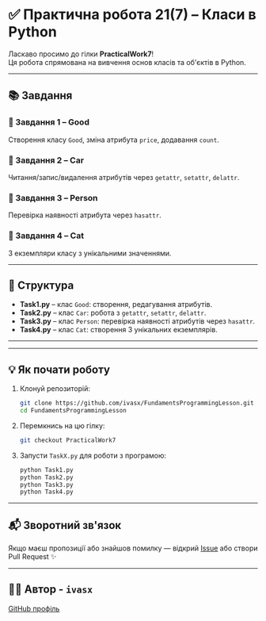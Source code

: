 # ✅ Практична робота 21(7) – Класи в Python

Ласкаво просимо до гілки **PracticalWork7**!  
Ця робота спрямована на вивчення основ класів та об'єктів в Python.

---

## 📚 Завдання

### 🔹 Завдання 1 – Good  
Створення класу `Good`, зміна атрибута `price`, додавання `count`.

### 🔹 Завдання 2 – Car  
Читання/запис/видалення атрибутів через `getattr`, `setattr`, `delattr`.

### 🔹 Завдання 3 – Person  
Перевірка наявності атрибута через `hasattr`.

### 🔹 Завдання 4 – Cat  
3 екземпляри класу з унікальними значеннями.

---

## 📂 Структура

- **Task1.py** – клас `Good`: створення, редагування атрибутів.
- **Task2.py** – клас `Car`: робота з `getattr`, `setattr`, `delattr`.
- **Task3.py** – клас `Person`: перевірка наявності атрибутів через `hasattr`.
- **Task4.py** – клас `Cat`: створення 3 унікальних екземплярів.

---


---

## 💡 Як почати роботу

1. Клонуй репозиторій:
   ```bash
   git clone https://github.com/ivasx/FundamentsProgrammingLesson.git
   cd FundamentsProgrammingLesson
2. Перемкнись на цю гілку:
   ```bash
   git checkout PracticalWork7
3. Запусти `TaskX.py` для роботи з програмою:
    ```bash
   python Task1.py
   python Task2.py
   python Task3.py
   python Task4.py

---

## 📬 Зворотний зв'язок

Якщо маєш пропозиції або знайшов помилку — відкрий [Issue](https://github.com/ivasx/FundamentsProgrammingLesson/issues) або створи Pull Request ✨

---

## 👨‍🏫 Автор - `ivasx`
[GitHub профіль](https://github.com/ivasx)
